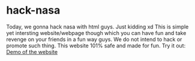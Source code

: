 # hack-nasa 
Today, we gonna hack nasa with html guys.
Just kidding xd 
This is simple yet intersting website/webpage though which you can have fun and take revenge on your friends 
in a fun way guys. 
We do not intend to hack or promote such thing.
This website 101% safe and made for fun.
Try it out: [Demo of the website](https://cool-among-us.netlify.app/)
